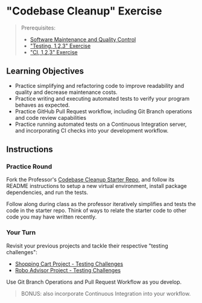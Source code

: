 # "Codebase Cleanup" Exercise

> Prerequisites:
>  + [Software Maintenance and Quality Control](/units/unit-8.md)
>  + ["Testing, 1,2,3" Exercise](/exercises/testing-123/README.md)
>  + ["CI, 1,2,3" Exercise](/exercises/ci-123/README.md)

## Learning Objectives

  + Practice simplifying and refactoring code to improve readability and quality and decrease maintenance costs.
  + Practice writing and executing automated tests to verify your program behaves as expected.
  + Practice GitHub Pull Request workflow, including Git Branch operations and code review capabilities
  + Practice running automated tests on a Continuous Integration server, and incorporating CI checks into your development workflow.

## Instructions

### Practice Round

Fork the Professor's [Codebase Cleanup Starter Repo](_______), and follow its README instructions to setup a new virtual environment, install package dependencies, and run the tests.

Follow along during class as the professor iteratively simplifies and tests the code in the starter repo. Think of ways to relate the starter code to other code you may have written recently.

### Your Turn

Revisit your previous projects and tackle their respective "testing challenges":

  + [Shopping Cart Project - Testing Challenges](/projects/shopping-cart/testing.md)
  + [Robo Advisor Project - Testing Challenges](/projects/robo-advisor/testing.md)

Use Git Branch Operations and Pull Request Workflow as you develop.

> BONUS: also incorporate Continuous Integration into your workflow.
